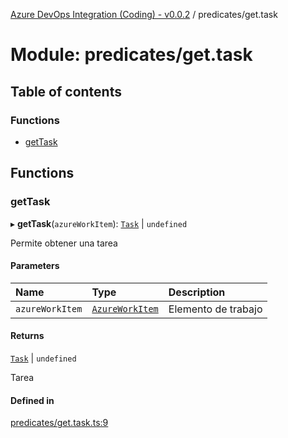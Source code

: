 [Azure DevOps Integration (Coding) - v0.0.2](../README.md) / predicates/get.task

# Module: predicates/get.task

## Table of contents

### Functions

- [getTask](predicates_get_task.md#gettask)

## Functions

### getTask

▸ **getTask**(`azureWorkItem`): [`Task`](../classes/models_agile_task.Task.md) \| `undefined`

Permite obtener una tarea

#### Parameters

| Name | Type | Description |
| :------ | :------ | :------ |
| `azureWorkItem` | [`AzureWorkItem`](../classes/models_azureDevOps_azureWorkItem.AzureWorkItem.md) | Elemento de trabajo |

#### Returns

[`Task`](../classes/models_agile_task.Task.md) \| `undefined`

Tarea

#### Defined in

[predicates/get.task.ts:9](https://github.com/jeysgar1/azure-devops-api-kms/blob/c1ba83d/src/predicates/get.task.ts#L9)
